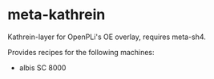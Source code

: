 # meta-kathrein
Kathrein-layer for OpenPLi's OE overlay, requires meta-sh4.

Provides recipes for the following machines:
- albis SC 8000
